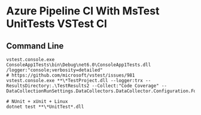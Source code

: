 # Azure Pipeline CI With MsTest UnitTests VSTest CI
## Command Line
```
vstest.console.exe ConsoleApp1Tests\bin\Debug\net6.0\ConsoleApp1Tests.dll /logger:"console;verbosity=detailed"
# https://github.com/microsoft/vstest/issues/981
vstest.console.exe **\*TestProject.dll --logger:trx --ResultsDirectory:.\TestResults2 --Collect:"Code Coverage" -- DataCollectionRunSettings.DataCollectors.DataCollector.Configuration.Format="Cobertura"

# NUnit + xUnit + Linux
dotnet test **\*UnitTest*.dll
```



